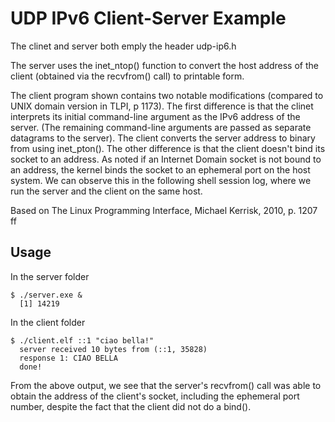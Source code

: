 # UDP IPv6 Client-Server Example

The clinet and server both emply the header udp-ip6.h  

The server uses the inet_ntop() function to convert the host address of the client (obtained via the recvfrom() call) to printable form.  

The client program shown contains two notable modifications (compared to UNIX domain version in TLPI, p 1173). The first difference is that the clinet interprets its initial command-line argument as the IPv6 address of the server. (The remaining command-line arguments are passed as separate datagrams to the server). The client converts the server address to binary from using inet_pton(). The other difference is that the client doesn't bind its socket to an address. As noted if an Internet Domain socket is not bound to an address, the kernel binds the socket to an ephemeral port on the host system. We can observe this in the following shell session log, where we run the server and the client on the same host.  

Based on The Linux Programming Interface, Michael Kerrisk, 2010,
p. 1207 ff  


## Usage

In the server folder  

```
$ ./server.exe &
  [1] 14219
```


In the client folder  

```
$ ./client.elf ::1 "ciao bella!"
  server received 10 bytes from (::1, 35828)
  response 1: CIAO BELLA
  done!
```

From the above output, we see that the server's recvfrom() call was able to obtain the address of the client's socket, including the ephemeral port number, despite the fact that the client did not do a bind().  
